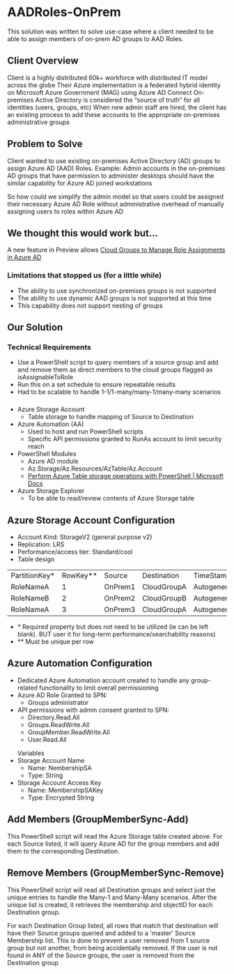 # AADRoles-OnPrem
This solution was written to solve use-case where a client needed to be able to assign members of on-prem AD groups to AAD Roles.

## Client Overview
Client is a highly distributed 60k+ workforce with distributed IT model across the globe
Their Azure implementation is a federated hybrid identity on Microsoft Azure Government (MAG) using Azure AD Connect
On-premises Active Directory is considered the “source of truth” for all identities (users, groups, etc)
When new admin staff are hired, the client has an existing process to add these accounts to the appropriate on-premises administrative groups

## Problem to Solve
Client wanted to use existing on-premises Active Directory (AD) groups to assign Azure AD (AAD) Roles.
Example: Admin accounts in the on-premises AD groups that have permission to administer desktops should have the similar capability for Azure AD joined workstations

So how could we simplify the admin model so that users could be assigned their necessary Azure AD Role without administrative overhead of manually assigning users to roles within Azure AD

## We thought this would work but...
A new feature in Preview allows [Cloud Groups to Manage Role Assignments in Azure AD](https://docs.microsoft.com/en-us/azure/active-directory/roles/groups-concept)

### Limitations that stopped us (for a little while)
* The ability to use synchronized on-premises groups is not supported 
* The ability to use dynamic AAD groups is not supported at this time
* This capability does not support nesting of groups

## Our Solution
### Technical Requirements
* Use a PowerShell script to query members of a source group and add and remove them as direct members to the cloud groups flagged as isAssignableToRole
* Run this on a set schedule to ensure repeatable results
* Had to be scalable to handle 1-1/1-many/many-1/many-many scenarios

### 
- Azure Storage Account
  - Table storage to handle mapping of Source to Destination
- Azure Automation (AA)
  - Used to host and run PowerShell scripts
  - Specific API permissions granted to RunAs account to limit security reach
- PowerShell Modules
  - Azure AD module
  - Az.Storage/Az.Resources/AzTable/Az.Account 
  - [Perform Azure Table storage operations with PowerShell | Microsoft Docs](https://docs.microsoft.com/en-us/azure/storage/tables/table-storage-how-to-use-powershell)
- Azure Storage Explorer
  - To be able to read/review contents of Azure Storage table

## Azure Storage Account Configuration
- Account Kind: StorageV2 (general purpose v2)
- Replication: LRS
- Performance/access tier: Standard/cool
- Table design
<table>
  <tr>
    <td>PartitionKey*</td>
    <td>RowKey**</td>
    <td>Source</td>
    <td>Destination</td>
    <td>TimeStamp</td>
  </tr>
  <tr>
    <td>RoleNameA</td>
    <td>1</td>
    <td>OnPrem1</td>
    <td>CloudGroupA</td>
    <td>Autogenerated</td>
  </tr>
    <tr>
    <td>RoleNameB</td>
    <td>2</td>
    <td>OnPrem2</td>
    <td>CloudGroupB</td>
    <td>Autogenerated</td>
  </tr>
  <tr>
    <td>RoleNameA</td>
    <td>3</td>
    <td>OnPrem3</td>
    <td>CloudGroupA</td>
    <td>Autogenerated</td>
  </tr>
</table>
<ul>
  <li>* Required property but does not need to be utilized (ie can be left blank). BUT user it for long-term performance/searchability reasons)</li>
  <li>** Must be unique per row</li>
</ul>

## Azure Automation Configuration
- Dedicated Azure Automation account created to handle any group-related functionality to limit overall permissioning
- Azure AD Role Granted to SPN: 
  - Groups administrator
- API permissions with admin consent granted to SPN:
  - Directory.Read.All
  - Groups.ReadWrite.All
  - GroupMember.ReadWrite.All
  - User.Read.All
<ul>Variables
  <li>Storage Account Name
    <ul>
      <li>Name: NembershipSA</li>
      <li>Type: String</li>
    </ul>
  </li>
  <li> Storage Account Access Key
   <ul>
     <li>Name: MembershipSAKey</li>
     <li>Type: Encrypted String</li>
   </ul>
  </li>
</ul>

## Add Members (GroupMemberSync-Add)
This PowerShell script will read the Azure Storage table created above. For each Source listed, it will query Azure AD for the group members and add them to the corresponding Destination.

## Remove Members (GroupMemberSync-Remove)
This PowerShell script will read all Destination groups and select just the unique entries to handle the Many-1 and Many-Many scenarios. After the unique list is created, it retrieves the membership and objectID for each Destination group.

For each Destination Group listed, all rows that match that destination will have their Source groups queried and added to a 'master' Source Membership list. This is done to prevent a user removed from 1 source group but not another, from being accidentally removed. If the user is not found in ANY of the Source groups, the user is removed from the Destination group
